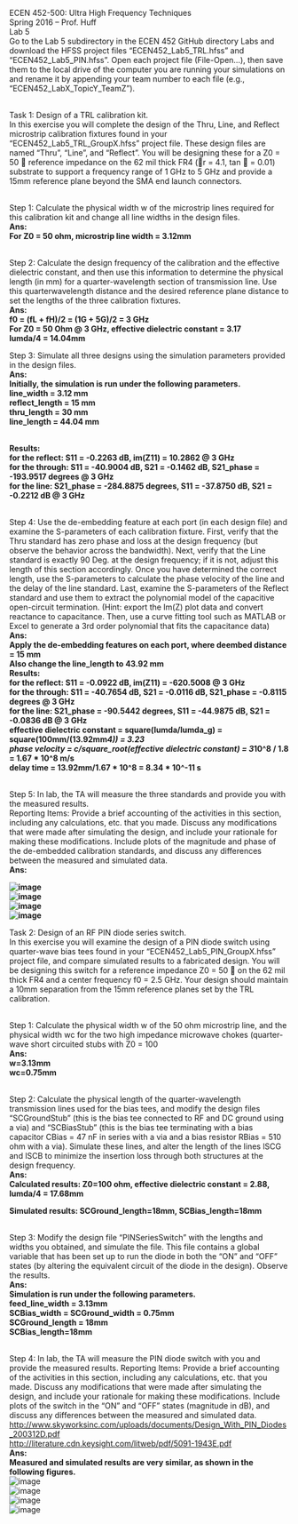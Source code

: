 ECEN 452-500: Ultra High Frequency Techniques<br>
Spring 2016 – Prof. Huff<br>
Lab 5<br>
Go to the Lab 5 subdirectory in the ECEN 452 GitHub directory Labs and download the HFSS project files “ECEN452_Lab5_TRL.hfss” and “ECEN452_Lab5_PIN.hfss”. Open each project file (File-Open…), then save them to the local drive of the computer you are running your simulations on and rename it by appending your team number to each file (e.g., “ECEN452_LabX_TopicY_TeamZ”).<br><br>

Task 1: Design of a TRL calibration kit.<br>
In this exercise you will complete the design of the Thru, Line, and Reflect microstrip calibration fixtures found in your “ECEN452_Lab5_TRL_GroupX.hfss” project file. These design files are named “Thru”, “Line”, and “Reflect”. You will be designing these
for a Z0 = 50  reference impedance on the 62 mil thick FR4 (r = 4.1, tan  = 0.01) substrate to support a frequency range of 1 GHz to 5 GHz and provide a 15mm reference plane beyond the SMA end launch connectors.<br><br>

Step 1: Calculate the physical width w of the microstrip lines required for this calibration kit and change all line widths in the design files.<br>
<b>Ans:<br>
For Z0 = 50 ohm, microstrip line width = 3.12mm<br></b>

<br>Step 2: Calculate the design frequency of the calibration and the effective dielectric constant, and then use this information to determine the physical length (in mm) for a quarter-wavelength section of transmission line. Use this quarterwavelength distance and the desired reference plane distance to set the lengths of the three calibration fixtures.<br>
<b>Ans:<br>
f0 = (fL + fH)/2 = (1G + 5G)/2 = 3 GHz<br>
For Z0 = 50 Ohm @ 3 GHz, effective dielectric constant = 3.17<br>
lumda/4 = 14.04mm<br></b>

Step 3: Simulate all three designs using the simulation parameters provided in the design files.<br>
<b>Ans:<br>
Initially, the simulation is run under the following parameters.<br>
line_width = 3.12 mm<br>
reflect_length = 15 mm<br>
thru_length = 30 mm<br>
line_length = 44.04 mm<br><br>

Results:<br>
for the reflect: S11 = -0.2263 dB, im(Z11) = 10.2862 @ 3 GHz<br>
for the through: S11 = -40.9004 dB, S21 = -0.1462 dB, S21_phase = -193.9517 degrees @ 3 GHz<br>
for the line: S21_phase = -284.8875 degrees, S11 =  -37.8750 dB, S21 = -0.2212  dB @ 3 GHz<br></b>

<br>Step 4: Use the de-embedding feature at each port (in each design file) and examine the S-parameters of each calibration fixture. First, verify that the Thru standard has zero phase and loss at the design frequency (but observe the behavior across the bandwidth).
Next, verify that the Line standard is exactly 90 Deg. at the design frequency; if it is not, adjust this length of this section accordingly. Once you have determined the correct length, use the S-parameters to calculate the phase velocity of the line and the delay of the line standard. Last, examine the S-parameters of the Reflect standard and use them to extract the polynomial model of the capacitive open-circuit termination. (Hint: export the Im(Z) plot data and convert reactance to capacitance. Then, use a curve fitting tool such as MATLAB or Excel to generate a 3rd order polynomial that fits the capacitance data)<br>
<b>Ans:<br>
Apply the de-embedding features on each port, where deembed distance = 15 mm<br>
Also change the line_length to 43.92 mm<br>
Results:<br>
for the reflect: S11 = -0.0922 dB, im(Z11) = -620.5008 @ 3 GHz<br>
for the through: S11 = -40.7654 dB, S21 = -0.0116 dB, S21_phase = -0.8115 degrees @ 3 GHz<br>
for the line: S21_phase = -90.5442 degrees, S11 =  -44.9875 dB, S21 = -0.0836  dB @ 3 GHz<br>
effective dielectric constant = square(lumda/lumda_g) = square(100mm/(13.92mm*4)) = 3.23<br>
phase velocity = c/square_root(effective dielectric constant) = 3*10^8 / 1.8 = 1.67 * 10^8 m/s<br>
delay time = 13.92mm/1.67 * 10^8 = 8.34 * 10^-11 s<br></b>

<br>Step 5: In lab, the TA will measure the three standards and provide you with the measured results.<br>
Reporting Items: Provide a brief accounting of the activities in this section, including any calculations, etc. that you made. Discuss any modifications that were made after simulating the design, and include your rationale for making these modifications. Include plots of the magnitude and phase of the de-embedded calibration standards, and discuss any differences between the measured and simulated data.<br>
<b>Ans:<br>

![image](https://github.com/CourseReps/ECEN452-Spring2016/blob/master/Students/StevenYeh/Lab5/S21_line_dB.jpg) <br>
![image](https://github.com/CourseReps/ECEN452-Spring2016/blob/master/Students/StevenYeh/Lab5/S21_line_phases.jpg) <br>
![image](https://github.com/CourseReps/ECEN452-Spring2016/blob/master/Students/StevenYeh/Lab5/S21_thru_dB.jpg) <br>
![image](https://github.com/CourseReps/ECEN452-Spring2016/blob/master/Students/StevenYeh/Lab5/S21_thru_phase.jpg) <br></b>

Task 2: Design of an RF PIN diode series switch.<br>
In this exercise you will examine the design of a PIN diode switch using quarter-wave bias tees found in your “ECEN452_Lab5_PIN_GroupX.hfss” project file, and compare simulated results to a fabricated design. You will be designing this switch for a reference impedance Z0 = 50  on the 62 mil thick FR4 and a center frequency f0 = 2.5 GHz. Your design should maintain a 10mm separation from the 15mm reference planes set by the TRL calibration.<br>

<br>Step 1: Calculate the physical width w of the 50 ohm microstrip line, and the physical width wc for the two high impedance microwave chokes (quarter-wave short circuited stubs with Z0 = 100<br>
<b>Ans:<br>
w=3.13mm<br>
wc=0.75mm<br></b>

<br>Step 2: Calculate the physical length of the quarter-wavelength transmission lines used for the bias tees, and modify the design files “SCGroundStub” (this is the bias tee connected to RF and DC ground using a via) and “SCBiasStub” (this is the bias tee terminating with a bias capacitor CBias = 47 nF in series with a via and a bias resistor RBias = 510 ohm with a via). Simulate these lines, and alter the length of the lines lSCG and lSCB to minimize the insertion loss through both structures at the design frequency.<br>
<b>Ans:<br>
Calculated results: Z0=100 ohm, effective dielectric constant = 2.88, lumda/4 = 17.68mm<br>

Simulated results: SCGround_length=18mm, SCBias_length=18mm<br></b>

<br>Step 3: Modify the design file “PINSeriesSwitch” with the lengths and widths you obtained, and simulate the file. This file contains a global variable that has been set up to run the diode in both the “ON” and “OFF” states (by altering the equivalent circuit of the diode in the design). Observe the results.<br>
<b>Ans:<br>
Simulation is run under the following parameters.<br>
feed_line_width = 3.13mm<br>
SCBias_width = SCGround_width = 0.75mm<br>
SCGround_length = 18mm<br>
SCBias_length=18mm<br></b>

<br>Step 4: In lab, the TA will measure the PIN diode switch with you and provide the measured results. Reporting Items: Provide a brief accounting of the activities in this section, including any calculations, etc. that you made. Discuss any modifications that were made after simulating the design, and include your rationale for making these modifications. Include plots of the switch in the “ON” and “OFF” states (magnitude in dB), and discuss any differences between the measured and simulated data.<br>
http://www.skyworksinc.com/uploads/documents/Design_With_PIN_Diodes_200312D.pdf<br>
http://literature.cdn.keysight.com/litweb/pdf/5091-1943E.pdf<br>
<b>Ans:<br>
Measured and simulated results are very similar, as shown in the following figures.<br></b>
![image](https://github.com/CourseReps/ECEN452-Spring2016/blob/master/Students/StevenYeh/Lab5/switch_on_s11.jpg) <br>
![image](https://github.com/CourseReps/ECEN452-Spring2016/blob/master/Students/StevenYeh/Lab5/switch_on_s21.jpg) <br>
![image](https://github.com/CourseReps/ECEN452-Spring2016/blob/master/Students/StevenYeh/Lab5/switch_off_s11.jpg) <br>
![image](https://github.com/CourseReps/ECEN452-Spring2016/blob/master/Students/StevenYeh/Lab5/switch_off_s21.jpg) <br>
